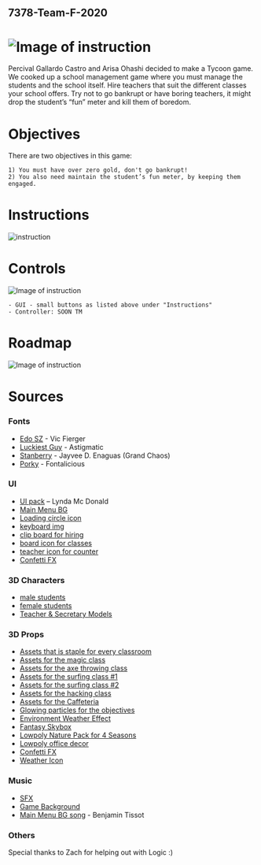 ## 7378-Team-F-2020

![Image of instruction](https://i.imgur.com/NbiDdPx.jpg)
======

Percival Gallardo Castro and Arisa Ohashi decided to make a Tycoon game. We cooked up a school management game where you must manage the students and the school itself. Hire teachers that suit the different classes your school offers. Try not to go bankrupt or have boring teachers, it might drop the student’s “fun” meter and kill them of boredom. 


# Objectives
There are two objectives in this game:
```
1) You must have over zero gold, don't go bankrupt!
2) You also need maintain the student’s fun meter, by keeping them engaged.
```

# Instructions
![instruction](https://i.imgur.com/mQDQwHY.jpg)

# Controls 
![Image of instruction](https://i.imgur.com/n7pd1VN.jpg)
```
- GUI - small buttons as listed above under "Instructions"
- Controller: SOON TM
```

# Roadmap
![Image of instruction](https://i.imgur.com/yPADjGe.jpg)

# Sources

### Fonts
* [Edo SZ](http://www.vicfieger.com/) - Vic Fierger
* [Luckiest Guy](https://www.fontsquirrel.com/fonts/luckiest-guy) - Astigmatic
* [Stanberry](https://www.dafont.com/stanberry.font) -  Jayvee D. Enaguas (Grand Chaos)
* [Porky](http://www.fontbros.com/families/porkys) - Fontalicious

### UI
* [UI pack](https://loudeyes.itch.io/paper-ui-pack-for-games) – Lynda Mc Donald
* [Main Menu BG](https://besthqwallpapers.com/textures/brown-paper-texture-4k-brown-crumpled-paper-macro-brown-paper-110636) 
* [Loading circle icon](https://loading.io/)
* [keyboard img](https://www.kissclipart.com/keyboard-clipart-computer-keyboard-computer-mouse-41dhmi/download-clipart.html) 
* [clip board for hiring](http://www.clker.com/clipart-eps-clip-board.html)
* [board icon for classes](https://www.pngkey.com/download/u2r5a9q8w7e6a9q8_writing-study-learn-education-student-board-school-school/)
* [teacher icon for counter](https://icons8.com/icons/set/teacher)
* [Confetti FX](https://assetstore.unity.com/packages/vfx/particles/confetti-fx-82497) 

### 3D Characters 
* [male students](https://assetstore.unity.com/packages/3d/characters/humanoids/character-pack-free-sample-79870)
* [female students](https://assetstore.unity.com/packages/3d/animations/sd-unity-chan-haon-custom-bundle-84992)
* [Teacher & Secretary Models](https://assetstore.unity.com/packages/3d/characters/humanoids/polygon-mini-fantasy-character-pack-122084)


### 3D Props
* [Assets that is staple for every classroom](https://assetstore.unity.com/packages/3d/environments/school-assets-146253)
* [Assets for the magic class](https://assetstore.unity.com/packages/3d/environments/fantasy/free-cartoon-halloween-pack-mobile-vr-45896)
* [Assets for the axe throwing class](https://assetstore.unity.com/packages/3d/props/tools/stylized-3d-tools-91080)
* [Assets for the surfing class #1](http://free3d.com/3d-model/surfboard-v1--129410.html) 
* [Assets for the surfing class #2](https://assetstore.unity.com/packages/3d/vegetation/cartoon-palmtree-and-umbrellas-58457)
* [Assets for the hacking class](https://assetstore.unity.com/packages/3d/environments/sci-fi/atm-95057)
* [Assets for the Caffeteria](https://assetstore.unity.com/packages/3d/props/food/delicious-food-02-54273)
* [Glowing particles for the objectives](https://assetstore.unity.com/packages/vfx/particles/sci-fi-arsenal-60519)
* [Environment Weather Effect](https://assetstore.unity.com/packages/vfx/particles/environment-weather-effect-71831)
* [Fantasy Skybox](https://assetstore.unity.com/packages/2d/textures-materials/sky/fantasy-skybox-18216)
* [Lowpoly Nature Pack for 4 Seasons](https://assetstore.unity.com/packages/3d/environments/landscapes/low-poly-nature-pack-4-seasons-37042)
* [Lowpoly office decor](https://assetstore.unity.com/packages/3d/props/interior/polygon-office-pack-159492)
* [Confetti FX](https://assetstore.unity.com/packages/vfx/particles/confetti-fx-82497)
* [Weather Icon](https://www.sketchappsources.com/free-source/3478-weather-icons-sketch-freebie-resource.html)

### Music
* [SFX](https://assetstore.unity.com/packages/audio/sound-fx/interface-item-sounds-148951)
* [Game Background](https://assetstore.unity.com/packages/audio/music/pop/happy-music-pack-15530)
* [Main Menu BG song](https://www.bensound.com/royalty-free-music/track/groovy-hip-hop) - Benjamin Tissot

### Others

Special thanks to Zach for helping out with Logic :)


